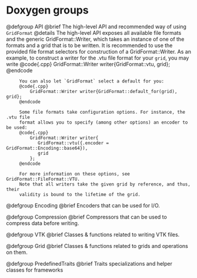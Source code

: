 <!-- SPDX-FileCopyrightText: 2022-2023 Dennis Gläser <dennis.glaeser@iws.uni-stuttgart.de> -->
<!-- SPDX-License-Identifier: CC-BY-4.0 -->

# Doxygen groups

@defgroup API
@brief The high-level API and recommended way of using `GridFormat`
@details The high-level API exposes all available file formats and the generic
         GridFormat::Writer, which takes an instance of one of the formats and a
         grid that is to be written. It is recommended to use the provided file
         format selectors for construction of a GridFormat::Writer. As an example,
         to construct a writer for the .vtu file format for your `grid`, you may write
         @code{.cpp}
             GridFormat::Writer writer{GridFormat::vtu, grid};
         @endcode

         You can also let `GridFormat` select a default for you:
         @code{.cpp}
             GridFormat::Writer writer{GridFormat::default_for(grid), grid};
         @endcode

         Some file formats take configuration options. For instance, the .vtu file
         format allows you to specify (among other options) an encoder to be used:
         @code{.cpp}
             GridFormat::Writer writer{
                GridFormat::vtu({.encoder = GridFormat::Encoding::base64}),
                grid
             };
         @endcode

         For more information on these options, see GridFormat::FileFormat::VTU.
         Note that all writers take the given grid by reference, and thus, their
         validity is bound to the lifetime of the grid.

@defgroup Encoding
@brief Encoders that can be used for I/O.

@defgroup Compression
@brief Compressors that can be used to compress data before writing.

@defgroup VTK
@brief Classes & functions related to writing VTK files.

@defgroup Grid
@brief Classes & functions related to grids and operations on them.

@defgroup PredefinedTraits
@brief Traits specializations and helper classes for frameworks

